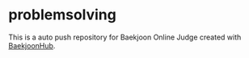 # problemsolving
This is a auto push repository for Baekjoon Online Judge created with [BaekjoonHub](https://github.com/BaekjoonHub/BaekjoonHub).
